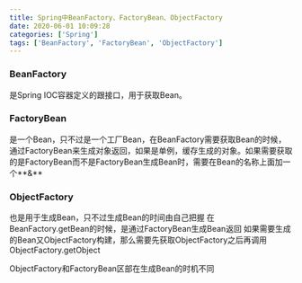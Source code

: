 ```yaml
---
title: Spring中BeanFactory、FactoryBean、ObjectFactory
date: 2020-06-01 10:09:28
categories: ['Spring']
tags: ['BeanFactory', 'FactoryBean', 'ObjectFactory']
---
```



### BeanFactory
是Spring IOC容器定义的跟接口，用于获取Bean。

### FactoryBean
是一个Bean，只不过是一个工厂Bean，在BeanFactory需要获取Bean的时候，通过FactoryBean来生成对象返回，如果是单例，缓存生成的对象。如果需要获取的是FactoryBean而不是FactoryBean生成Bean时，需要在Bean的名称上面加一个**&**

<!-- more -->
### ObjectFactory
也是用于生成Bean，只不过生成Bean的时间由自己把握
在BeanFactory.getBean的时候，是通过FactoryBean生成Bean返回
如果需要生成的Bean又ObjectFactory构建，那么需要先获取ObjectFactory之后再调用ObjectFactory.getObject

ObjectFactory和FactoryBean区部在生成Bean的时机不同